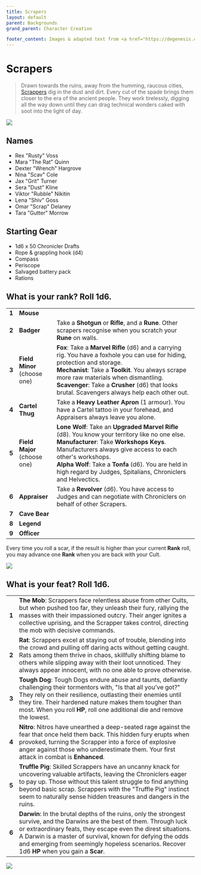 ```yaml
---
title: Scrapers
layout: default
parent: Backgrounds
grand_parent: Character Creation

footer_content: Images & adapted text from <a href="https://degenesis.com/">degenesis.com</a> for private use only. Copyright &copy; 2021 by SIXMOREVODKA.
---
```


# Scrapers

> Drawn towards the ruins, away from the humming, raucous cities, [Scrappers](https://degenesis.com/world/cults/scrappers) dig in the dust and dirt. Every cut of the spade brings them closer to the era of the ancient people. They work tirelessly, digging all the way down until they can drag technical wonders caked with soot into the light of day.

![](https://a.storyblok.com/f/72501/2715x3840/59d5c5c899/006-scrappers-archetype.jpg)

## Names

- Rex "Rusty" Voss
- Mara "The Rat" Quinn
- Dexter "Wrench" Hargrove
- Nina "Scav" Cole
- Jax "Grit" Turner
- Sera "Dust" Kline
- Viktor "Rubble" Nikitin
- Lena "Shiv" Goss
- Omar "Scrap" Delaney
- Tara "Gutter" Morrow

## Starting Gear

- 1d6 x 50 Chronicler Drafts
- Rope & grappling hook (d4)
- Compass
- Periscope
- Salvaged battery pack
- Rations

## What is your rank? Roll 1d6.

|       |                                 |                                                                                                                                                                                                                                                                                                                                     |
| ----- | ------------------------------- | ----------------------------------------------------------------------------------------------------------------------------------------------------------------------------------------------------------------------------------------------------------------------------------------------------------------------------------- |
| **1** | **Mouse**                       |                                                                                                                                                                                                                                                                                                                                     |
| **2** | **Badger**                      | Take a **Shotgun** or **Rifle**, and a **Rune**. Other scrapers recognise when you scratch your **Rune** on walls.                                                                                                                                                                                                                  |
| **3** | **Field Minor**<br>(choose one) | **Fox**: Take a **Marvel Rifle** (d6) and a carrying rig. You have a foxhole you can use for hiding, protection and storage.<br>**Mechanist**: Take a **Toolkit**. You always scrape more raw materials when dismantling.<br>**Scavenger**: Take a **Crusher** (d6) that looks brutal. Scavengers always help each other out.       |
| **4** | **Cartel Thug**                 | Take a **Heavy Leather Apron** (1 armour). You have a Cartel tattoo in your forehead, and Appraisers always leave you alone.                                                                                                                                                                                                        |
| **5** | **Field Major**<br>(choose one) | **Lone Wolf**: Take an **Upgraded Marvel Rifle** (d8). You know your territory like no one else.<br>**Manufacturer**: Take **Workshops Keys**. Manufacturers always give access to each other's workshops.<br>**Alpha Wolf**: Take a **Tonfa** (d6). You are held in high regard by Judges, Spitalians, Chroniclers and Helvectics. |
| **6** | **Appraiser**                   | Take a **Revolver** (d6). You have access to Judges and can negotiate with Chroniclers on behalf of other Scrapers.                                                                                                                                                                                                                 |
| **7** | **Cave Bear**                   |                                                                                                                                                                                                                                                                                                                                     |
| **8** | **Legend**                      |                                                                                                                                                                                                                                                                                                                                     |
| **9** | **Officer**                     |                                                                                                                                                                                                                                                                                                                                     |

Every time you roll a scar, if the result is higher than your current **Rank** roll, you may advance one **Rank** when you are back with your Cult.

![](https://i.imgur.com/xcLiuvS.png)

## What is your feat? Roll 1d6.

|       |                                                                                                                                                                                                                                                                                                                                                         |
| ----- | ------------------------------------------------------------------------------------------------------------------------------------------------------------------------------------------------------------------------------------------------------------------------------------------------------------------------------------------------------- |
| **1** | **The Mob**: Scrappers face relentless abuse from other Cults, but when pushed too far, they unleash their fury, rallying the masses with their impassioned outcry. Their anger ignites a collective uprising, and the Scrapper takes control, directing the mob with decisive commands.                                                                |
| **2** | **Rat**: Scrappers excel at staying out of trouble, blending into the crowd and pulling off daring acts without getting caught. Rats among them thrive in chaos, skillfully shifting blame to others while slipping away with their loot unnoticed. They always appear innocent, with no one able to prove otherwise.                                   |
| **3** | **Tough Dog**: Tough Dogs endure abuse and taunts, defiantly challenging their tormentors with, "Is that all you’ve got?" They rely on their resilience, outlasting their enemies until they tire. Their hardened nature makes them tougher than most. When you roll **HP**, roll one additional die and remove the lowest.                             |
| **4** | **Nitro**: Nitros have unearthed a deep-seated rage against the fear that once held them back. This hidden fury erupts when provoked, turning the Scrapper into a force of explosive anger against those who underestimate them. Your first attack in combat is **Enhanced**.                                                                           |
| **5** | **Truffle Pig**: Skilled Scrappers have an uncanny knack for uncovering valuable artifacts, leaving the Chroniclers eager to pay up. Those without this talent struggle to find anything beyond basic scrap. Scrappers with the "Truffle Pig" instinct seem to naturally sense hidden treasures and dangers in the ruins.                               |
| **6** | **Darwin**: In the brutal depths of the ruins, only the strongest survive, and the Darwins are the best of them. Through luck or extraordinary feats, they escape even the direst situations. A Darwin is a master of survival, known for defying the odds and emerging from seemingly hopeless scenarios. Recover 1d6 **HP** when you gain a **Scar**. |

![](https://img2.storyblok.com/3492x1964/filters:quality(90)/f/72501/3508x1973/32682ccbb9/opener-scrappers.jpg)
